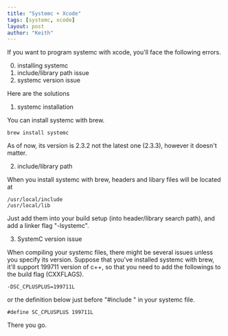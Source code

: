 ```yaml
---
title: "Systemc + Xcode"
tags: [systemc, xcode]
layout: post
author: "Keith"
---
```


If you want to program systemc with xcode, you'll face the following errors.

0) installing systemc
1) include/library path issue
2) systemc version issue

Here are the solutions

1) systemc installation

You can install systemc with brew.
```
brew install systemc
```

As of now, its version is 2.3.2 not the latest one (2.3.3), however it doesn't matter.

2) include/library path 

When you install systemc with brew, headers and libary files will be located at
```
/usr/local/include
/usr/local/lib
```
Just add them into your build setup (into header/library search path), and add a linker flag "-lsystemc".


3) SystemC version issue

When compiling your systemc files, there might be several issues unless you specify its version. Suppose that you've installed systemc with brew, it'll support 199711 version of c++, so that you need to add the followings to the build flag (CXXFLAGS).

```
-DSC_CPLUSPLUS=199711L
```

or the definition below just before "#include <systemc>" in your systemc file.

```
#define SC_CPLUSPLUS 199711L
```

There you go.